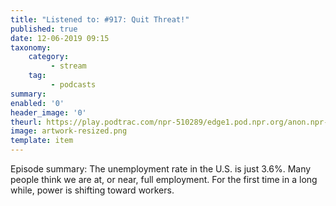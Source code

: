 ```yaml
---
title: "Listened to: #917: Quit Threat!"
published: true
date: 12-06-2019 09:15
taxonomy:
    category:
         - stream
    tag:
         - podcasts
summary:
enabled: '0'
header_image: '0'
theurl: https://play.podtrac.com/npr-510289/edge1.pod.npr.org/anon.npr-podcasts/podcast/npr/pmoney/2019/05/20190531_pmoney_pmpod917-4024cc97-f0d6-4401-bf4e-52711152bd4e.mp3?awCollectionId=510289&awEpisodeId=728723289&orgId=1&d=1321&p=510289&story=728723289&t=podcast&e=728723289&size=21094151&ft=pod&f=510289
image: artwork-resized.png
template: item
---
```

 
Episode summary: The unemployment rate in the U.S. is just 3.6%. Many people think we are at, or near, full employment. For the first time in a long while, power is shifting toward workers.
